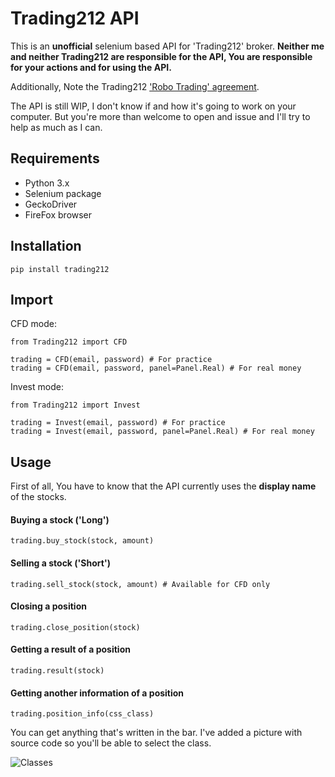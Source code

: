 # Trading212 API
This is an **unofficial** selenium based API for 'Trading212' broker. 
**Neither me and neither Trading212 are responsible for the API, You are responsible for your actions and for using the API.**

Additionally, Note the Trading212 ['Robo Trading' agreement](https://www.trading212.com/en/robo-trading-agreement).

The API is still WIP, I don't know if and how it's going to work on your computer. But you're more than welcome to open and issue and I'll try to help as much as I can.

## Requirements
- Python 3.x
- Selenium package
- GeckoDriver
- FireFox browser

## Installation
`pip install trading212`

## Import
CFD mode:

````
from Trading212 import CFD

trading = CFD(email, password) # For practice
trading = CFD(email, password, panel=Panel.Real) # For real money

````

Invest mode:

````
from Trading212 import Invest

trading = Invest(email, password) # For practice
trading = Invest(email, password, panel=Panel.Real) # For real money

````

## Usage
First of all, You have to know that the API currently uses the **display name** of the stocks.

#### Buying a stock ('Long')
`trading.buy_stock(stock, amount)`

#### Selling a stock ('Short')
`trading.sell_stock(stock, amount) # Available for CFD only`

#### Closing a position
`trading.close_position(stock)`

#### Getting a result of a position
`trading.result(stock)`

#### Getting another information of a position
`trading.position_info(css_class)`

You can get anything that's written in the bar. I've added a picture with source code so you'll be able to select the class.

![Classes](https://i.imgur.com/K05pRqs.png)
